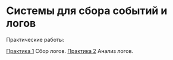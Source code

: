 # Системы для сбора событий и логов

Практические работы:

[Практика 1](https://github.com/AntonOcheredko/SSSL/tree/main/Pr1) Сбор логов.
[Практика 2](https://github.com/AntonOcheredko/SSSL/tree/main/Pr2) Анализ логов.
